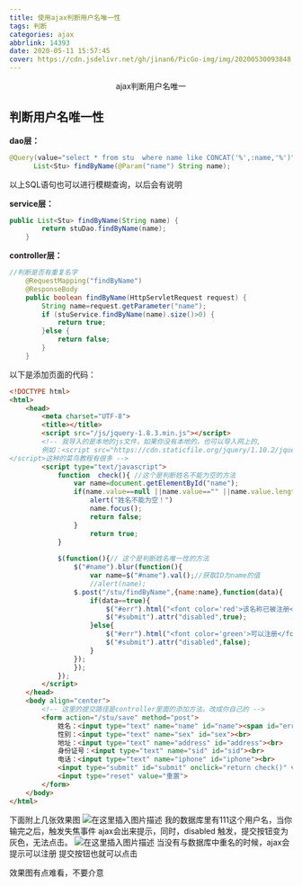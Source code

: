 ```yaml
---
title: 使用ajax判断用户名唯一性
tags: 判断
categories: ajax
abbrlink: 14393
date: 2020-05-11 15:57:45
cover: https://cdn.jsdelivr.net/gh/jinan6/PicGo-img/img/20200530093848.jpeg
---
```


<center>ajax判断用户名唯一</center>

## 判断用户名唯一性

**dao层：**

```java
@Query(value="select * from stu  where name like CONCAT('%',:name,'%')",nativeQuery=true)
	  List<Stu> findByName(@Param("name") String name);
```
以上SQL语句也可以进行模糊查询，以后会有说明

**service层：**

```java
public List<Stu> findByName(String name) {
		return stuDao.findByName(name);
	}
```
**controller层：**

```java
//判断是否有重复名字
	@RequestMapping("findByName")
	@ResponseBody
	public boolean findByName(HttpServletRequest request) {
		String name=request.getParameter("name");
		if (stuService.findByName(name).size()>0) {
			return true;
		}else {
			return false;
		}
	}
```

以下是添加页面的代码：



```html
<!DOCTYPE html>
<html>
	<head>
		<meta charset="UTF-8">
		<title></title>
		<script src="/js/jquery-1.8.3.min.js"></script> 
		<!-- 我导入的是本地的js文件，如果你没有本地的，也可以导入网上的,
		例如：<script src="https://cdn.staticfile.org/jquery/1.10.2/jquery.min.js">
</script>这种的菜鸟教程有很多 -->
		<script type="text/javascript">
			function  check(){ //这个是判断姓名不能为空的方法
				var name=document.getElementById("name");
				if(name.value==null ||name.value=="" ||name.value.length==0){
					alert("姓名不能为空！")
					name.focus();
					return false;
				}
					return true;
			}
			
			$(function(){// 这个是判断姓名唯一性的方法
				$("#name").blur(function(){
					var name=$("#name").val();//获取ID为name的值
					//alert(name);
				$.post("/stu/findByName",{name:name},function(data){
					if(data==true){
						$("#err").html("<font color='red'>该名称已被注册</font>");
						$("#submit").attr("disabled",true);
					}else{
						$("#err").html("<font color='green'>可以注册</font>");
						$("#submit").attr("disabled",false);
					}
				});
				});
			});
		</script>
	</head>
	<body align="center">
		<!-- 这里的提交路径是controller里面的添加方法，改成你自己的 -->
		<form action="/stu/save" method="post">
			姓名：<input type="text" name="name" id="name"><span id="err"></span><br>
			性别：<input type="text" name="sex" id="sex"><br>
			地址：<input type="text" name="address" id="address"><br>
			身份证号：<input type="text" name="sid" id="sid"><br>
			电话：<input type="text" name="iphone" id="iphone"><br>
			<input type="submit" id="submit" onclick="return check()" value="提交">
			<input type="reset" value="重置">
		</form>
	</body>
</html>
```
下面附上几张效果图
![在这里插入图片描述](https://img-blog.csdnimg.cn/20191021202911492.png?x-oss-process=image/watermark,type_ZmFuZ3poZW5naGVpdGk,shadow_10,text_aHR0cHM6Ly9ibG9nLmNzZG4ubmV0L3dlaXhpbl80NTc3NzU0NA==,size_16,color_FFFFFF,t_70)
我的数据库里有111这个用户名，当你输完之后，触发失焦事件
ajax会出来提示，同时，disabled 触发，提交按钮变为灰色，无法点击。
![在这里插入图片描述](https://img-blog.csdnimg.cn/20191021203131265.png?x-oss-process=image/watermark,type_ZmFuZ3poZW5naGVpdGk,shadow_10,text_aHR0cHM6Ly9ibG9nLmNzZG4ubmV0L3dlaXhpbl80NTc3NzU0NA==,size_16,color_FFFFFF,t_70)
当没有与数据库中重名的时候，ajax会提示可以注册
提交按钮也就可以点击

效果图有点难看，不要介意
